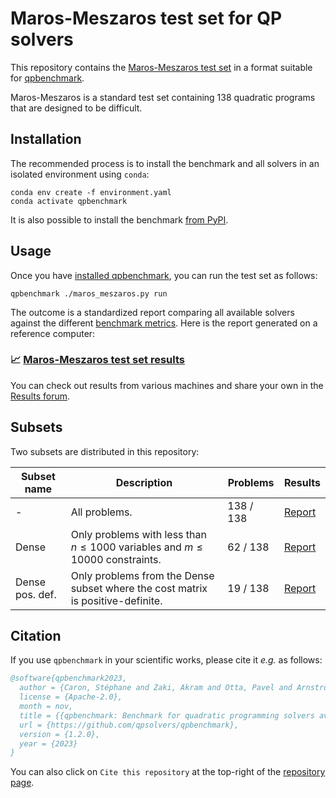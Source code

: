 # Maros-Meszaros test set for QP solvers

This repository contains the [Maros-Meszaros test set](https://www.cuter.rl.ac.uk/Problems/marmes.html) in a format suitable for [qpbenchmark](https://github.com/qpsolvers/qpbenchmark).

Maros-Meszaros is a standard test set containing 138 quadratic programs that are designed to be difficult.

## Installation

The recommended process is to install the benchmark and all solvers in an isolated environment using ``conda``:

```console
conda env create -f environment.yaml
conda activate qpbenchmark
```

It is also possible to install the benchmark [from PyPI](https://github.com/qpsolvers/qpbenchmark#installation).

## Usage

Once you have [installed qpbenchmark](https://github.com/qpsolvers/qpbenchmark#installation), you can run the test set as follows:

```
qpbenchmark ./maros_meszaros.py run
```

The outcome is a standardized report comparing all available solvers against the different [benchmark metrics](https://github.com/qpsolvers/qpbenchmark#metrics). Here is the report generated on a reference computer:

### 📈 [Maros-Meszaros test set results](https://github.com/qpsolvers/maros_meszaros_qpbenchmark/blob/main/results/maros_meszaros_dense_ref.md)

You can check out results from various machines and share your own in the [Results forum](https://github.com/qpsolvers/maros_meszaros_qpbenchmark/discussions/categories/results).

## Subsets

Two subsets are distributed in this repository:

| Subset name | Description | Problems | Results |
|-------------|-------------|----------|---------|
| - | All problems. | 138 / 138 | [Report]([results/maros_meszaros_ref.md](https://github.com/qpsolvers/maros_meszaros_qpbenchmark/blob/main/results/maros_meszaros_dense_ref.md)) |
| Dense | Only problems with less than $n \leq 1000$ variables and $m \leq 10000$ constraints. | 62 / 138 | [Report](https://github.com/qpsolvers/maros_meszaros_qpbenchmark/blob/main/results/maros_meszaros_dense_ref.md) |
| Dense pos. def. | Only problems from the Dense subset where the cost matrix is positive-definite. | 19 / 138 | [Report](https://github.com/qpsolvers/maros_meszaros_qpbenchmark/blob/main/results/maros_meszaros_dense_posdef_ref.md) |

## Citation

If you use `qpbenchmark` in your scientific works, please cite it *e.g.* as follows:

```bibtex
@software{qpbenchmark2023,
  author = {Caron, Stéphane and Zaki, Akram and Otta, Pavel and Arnström, Daniel and Carpentier, Justin},
  license = {Apache-2.0},
  month = nov,
  title = {{qpbenchmark: Benchmark for quadratic programming solvers available in Python}},
  url = {https://github.com/qpsolvers/qpbenchmark},
  version = {1.2.0},
  year = {2023}
}
```

You can also click on ``Cite this repository`` at the top-right of the [repository page](https://github.com/qpsolvers/qpbenchmark/).
